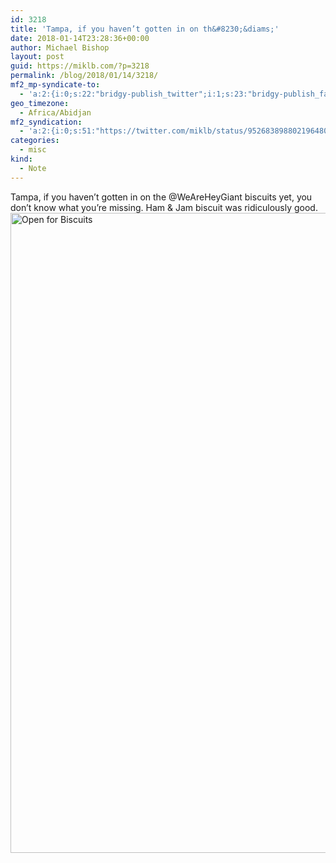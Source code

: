```yaml
---
id: 3218
title: 'Tampa, if you haven’t gotten in on th&#8230;&diams;'
date: 2018-01-14T23:28:36+00:00
author: Michael Bishop
layout: post
guid: https://miklb.com/?p=3218
permalink: /blog/2018/01/14/3218/
mf2_mp-syndicate-to:
  - 'a:2:{i:0;s:22:"bridgy-publish_twitter";i:1;s:23:"bridgy-publish_facebook";}'
geo_timezone:
  - Africa/Abidjan
mf2_syndication:
  - 'a:2:{i:0;s:51:"https://twitter.com/miklb/status/952683898802196480";i:1;s:42:"https://www.facebook.com/10156355641629162";}'
categories:
  - misc
kind:
  - Note
---
```

Tampa, if you haven’t gotten in on the @WeAreHeyGiant biscuits yet, you don’t know what you’re missing. Ham & Jam biscuit was ridiculously good.<img src="https://miklb.com/content/uploads/2018/01/IMG_0002-799x1024.jpg" alt="Open for Biscuits" width="799" height="1024" class="u-featured alignnone size-large wp-image-3219" />